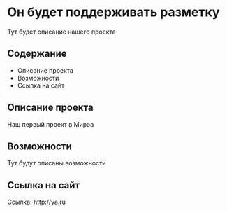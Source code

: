 # Он будет поддерживать разметку
Тут будет описание нашего проекта

## Cодержание
- Описание проекта
- Возможности
- Ссылка на сайт

## Описание проекта
Наш первый проект в Мирэа

## Возможности 
Тут будут описаны возможности

## Ссылка на сайт
Ссылка: http://ya.ru